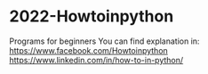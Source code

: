 # 2022-Howtoinpython
Programs for beginners
You can find explanation in:
https://www.facebook.com/Howtoinpython
https://www.linkedin.com/in/how-to-in-python/
